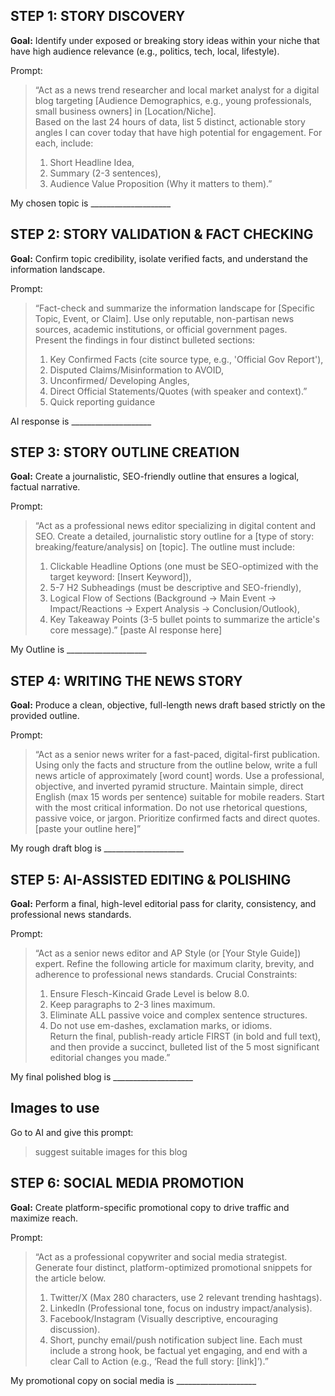 
## STEP 1: STORY DISCOVERY
**Goal:** Identify under exposed or breaking story ideas within your niche that have high audience relevance (e.g., politics, tech, local, lifestyle).  

Prompt:  
> “Act as a news trend researcher and local market analyst for a digital blog targeting [Audience Demographics, e.g., young professionals, small business owners] in [Location/Niche].  
>  Based on the last 24 hours of data, list 5 distinct, actionable story angles I can cover today that have high potential for engagement. For each, include:
>  1. Short Headline Idea,
>  2. Summary (2-3 sentences),
>  3. Audience Value Proposition (Why it matters to them).”  

My chosen topic is ____________________  
	
## STEP 2: STORY VALIDATION & FACT CHECKING  
**Goal:** Confirm topic credibility, isolate verified facts, and understand the information landscape.  

Prompt:
> “Fact-check and summarize the information landscape for [Specific Topic, Event, or Claim]. Use only reputable, non-partisan news sources, academic institutions, or official government pages.    
> Present the findings in four distinct bulleted sections:  
> 1. Key Confirmed Facts (cite source type, e.g., 'Official Gov Report'),
> 2. Disputed Claims/Misinformation to AVOID,
> 3. Unconfirmed/ Developing Angles,
> 4. Direct Official Statements/Quotes (with speaker and context).”
> 5. Quick reporting guidance  

AI response is ____________________  

## STEP 3: STORY OUTLINE CREATION  
**Goal:** Create a journalistic, SEO-friendly outline that ensures a logical, factual narrative.  

Prompt:
> “Act as a professional news editor specializing in digital content and SEO. Create a detailed, journalistic story outline for a [type of story: breaking/feature/analysis] on [topic].
> The outline must include:
> 1. Clickable Headline Options (one must be SEO-optimized with the target keyword: [Insert Keyword]),
> 2. 5-7 H2 Subheadings (must be descriptive and SEO-friendly),
> 3. Logical Flow of Sections (Background -> Main Event -> Impact/Reactions -> Expert Analysis -> Conclusion/Outlook),
> 4. Key Takeaway Points (3-5 bullet points to summarize the article's core message).”
> [paste AI response here]  

My Outline is  ____________________  

## STEP 4: WRITING THE NEWS STORY  
**Goal:** Produce a clean, objective, full-length news draft based strictly on the provided outline.  

Prompt:
> “Act as a senior news writer for a fast-paced, digital-first publication. Using only the facts and structure from the outline below, write a full news article of approximately [word count] words.
> Use a professional, objective, and inverted pyramid structure. Maintain simple, direct English (max 15 words per sentence) suitable for mobile readers. Start with the most critical information.
> Do not use rhetorical questions, passive voice, or jargon. Prioritize confirmed facts and direct quotes.
> [paste your outline here]”  

My rough draft blog is ____________________  

## STEP 5: AI-ASSISTED EDITING & POLISHING  
**Goal:** Perform a final, high-level editorial pass for clarity, consistency, and professional news standards.  

Prompt:
> “Act as a senior news editor and AP Style (or [Your Style Guide]) expert. Refine the following article for maximum clarity, brevity, and adherence to professional news standards.
> Crucial Constraints:
> 1. Ensure Flesch-Kincaid Grade Level is below 8.0.  
> 2. Keep paragraphs to 2-3 lines maximum.
> 3. Eliminate ALL passive voice and complex sentence structures.
> 4. Do not use em-dashes, exclamation marks, or idioms.  
> Return the final, publish-ready article FIRST (in bold and full text), and then provide a succinct, bulleted list of the 5 most significant editorial changes you made.”  

My final polished blog is ____________________  

## Images to use  
Go to AI and give this prompt:  
> suggest suitable images for this blog  

## STEP 6: SOCIAL MEDIA PROMOTION  
**Goal:** Create platform-specific promotional copy to drive traffic and maximize reach.  

Prompt:
> “Act as a professional copywriter and social media strategist. Generate four distinct, platform-optimized promotional snippets for the article below.
> 1. Twitter/X (Max 280 characters, use 2 relevant trending hashtags).
> 2. LinkedIn (Professional tone, focus on industry impact/analysis).
> 3. Facebook/Instagram (Visually descriptive, encouraging discussion).
> 4. Short, punchy email/push notification subject line.
> Each must include a strong hook, be factual yet engaging, and end with a clear Call to Action (e.g., ‘Read the full story: [link]’).”

My promotional copy on social media is ____________________  
